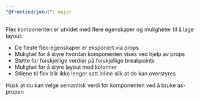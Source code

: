 ```yaml
---
"@fremtind/jokul": major
---
```


Flex komponenten er utvidet med flere egenskaper og muligheter til å lage layout:

- De fleste flex-egenskaper er eksponert via props
- Mulighet for å styre hvordan komponenten vises ved hjelp av props
- Støtte for forskjellige verdier på forskjellige breakpoints
- Mulighet for å styre layout med kolonner
- Stilene til flex blir ikke lenger satt inline slik at de kan overstyres

Husk at du kan velge semantisk verdi for komponenten ved å bruke as-propen
